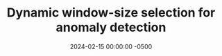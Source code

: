 ---
layout: post
title: "Dynamic window-size selection for anomaly detection"
collaborators: "Seema Nagar, Pooja Aggarwal, Rohan R Arora, Amitkumar Manoharrao Paradkar" 
date: 2024-02-15 00:00:00 -0500
google_patents_url: "https://patents.google.com/patent/US20240054041A1/enhttps://patents.google.com/patent/US20240054041A1/en"
categories: aiops persistence
---